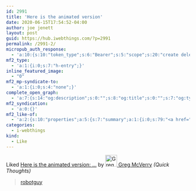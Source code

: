 ```yaml
---
id: 2991
title: 'Here is the animated version'
date: 2020-06-15T17:54:52-04:00
author: joe jenett
layout: post
guid: https://hub.iwebthings.com/?p=2991
permalink: /2991-2/
micropub_auth_response:
  - 'a:10:{s:10:"token_type";s:6:"Bearer";s:5:"scope";s:20:"create delete update";s:2:"me";s:27:"https://hub.iwebthings.com/";s:9:"issued_by";s:54:"https://hub.iwebthings.com/wp-json/indieauth/1.0/token";s:9:"client_id";s:20:"https://omnibear.com";s:11:"client_name";s:8:"Omnibear";s:11:"client_icon";s:29:"https://omnibear.com/logo.svg";s:9:"issued_at";i:1591353809;s:4:"user";i:1;s:13:"last_accessed";i:1592257800;}'
mf2_type:
  - 'a:1:{i:0;s:7:"h-entry";}'
inline_featured_image:
  - "0"
mf2_mp-syndicate-to:
  - 'a:1:{i:0;s:4:"none";}'
complete_open_graph:
  - 'a:7:{s:14:"og:description";s:0:"";s:8:"og:title";s:0:"";s:7:"og:type";s:0:"";s:12:"twitter:card";s:7:"summary";s:15:"twitter:creator";s:0:"";s:19:"twitter:description";s:0:"";s:8:"og:image";s:0:"";}'
mf2_syndication:
  - 'a:0:{}'
mf2_like-of:
  - 'a:2:{s:10:"properties";a:5:{s:7:"summary";a:1:{i:0;s:79:"<a href="https://jgregorymcverry.com/poetry/robotguy.mp4" title="">robotguy</a>";}s:4:"name";a:1:{i:0;s:33:"Here is the animated version: ...";}s:3:"url";a:1:{i:0;s:81:"https://quickthoughts.jgregorymcverry.com/2020/06/15/here-is-the-animated-version";}s:11:"publication";a:1:{i:0;s:14:"Quick Thoughts";}s:6:"author";a:2:{s:4:"type";a:1:{i:0;s:6:"h-card";}s:10:"properties";a:3:{s:4:"name";a:1:{i:0;s:12:"Greg McVerry";}s:3:"url";a:1:{i:0;s:42:"https://quickthoughts.jgregorymcverry.com/";}s:5:"photo";a:1:{i:0;s:51:"https://jgregorymcverry.com/photos/assets/thumb.jpg";}}}}s:4:"type";s:4:"cite";}'
categories:
  - i-webthings
kind:
  - Like
---
```

<span class="kind-display-text">Liked</span> <a href="https://quickthoughts.jgregorymcverry.com/2020/06/15/here-is-the-animated-version" class="p-name u-url">Here is the animated version: ...</a> by <a href="https://jgregorymcverry.com/" class="h-card p-author"><img class="u-photo" src="https://jgregorymcverry.com/photos/assets/thumb.jpg" alt="Greg McVerry" width="32" height="32"> Greg McVerry</a> <em>(<span class="p-publication">Quick Thoughts</span>)</em>
<blockquote class="e-summary"><a href="https://jgregorymcverry.com/poetry/robotguy.mp4" title="">robotguy</a></blockquote>